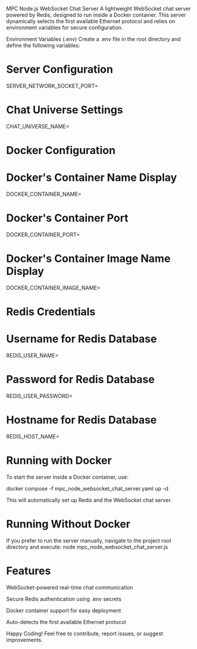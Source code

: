 MPC Node.js WebSocket Chat Server
A lightweight WebSocket chat server powered by Redis, designed to run inside a Docker container. This server dynamically selects the first available Ethernet protocol and relies on environment variables for secure configuration.

Environment Variables (.env)
Create a .env file in the root directory and define the following variables:

# Server Configuration
SERVER_NETWORK_SOCKET_PORT=

# Chat Universe Settings
CHAT_UNIVERSE_NAME=

# Docker Configuration
# Docker's Container Name Display
DOCKER_CONTAINER_NAME=
# Docker's Container Port
DOCKER_CONTAINER_PORT=
# Docker's Container Image Name Display
DOCKER_CONTAINER_IMAGE_NAME=

# Redis Credentials
# Username for Redis Database
REDIS_USER_NAME=
# Password for Redis Database
REDIS_USER_PASSWORD=
# Hostname for Redis Database
REDIS_HOST_NAME=

# Running with Docker

To start the server inside a Docker container, use:

docker compose -f mpc_node_websocket_chat_server.yaml up -d

This will automatically set up Redis and the WebSocket chat server.

# Running Without Docker
If you prefer to run the server manually, navigate to the project root directory and execute:
node mpc_node_websocket_chat_server.js

# Features
WebSocket-powered real-time chat communication

Secure Redis authentication using .env secrets

Docker container support for easy deployment

Auto-detects the first available Ethernet protocol

Happy Coding!
Feel free to contribute, report issues, or suggest improvements.